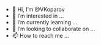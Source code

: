 - 👋 Hi, I’m @VKoparov
- 👀 I’m interested in ...
- 🌱 I’m currently learning ...
- 💞️ I’m looking to collaborate on ...
- 📫 How to reach me ...

<!---
VKoparov/VKoparov is a ✨ special ✨ repository because its `README.md` (this file) appears on your GitHub profile.
You can click the Preview link to take a look at your changes.
--->
